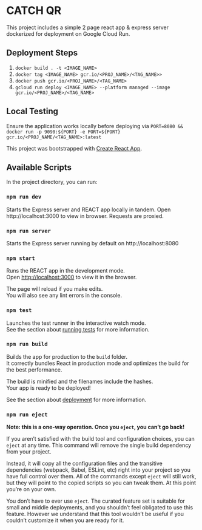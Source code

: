 # CATCH QR

This project includes a simple 2 page react app & express server dockerized for deployment on Google Cloud Run.

## Deployment Steps 
1.  `docker build . -t <IMAGE_NAME>`
2.  `docker tag <IMAGE_NAME> gcr.io/<PROJ_NAME>/<TAG_NAME>>`
3.  `docker push gcr.io/<PROJ_NAME>/<TAG_NAME>`
4.  `gcloud run deploy <IMAGE_NAME> --platform managed --image gcr.io/<PROJ_NAME>/<TAG_NAME>` 

## Local Testing
Ensure the application works locally before deploying via `PORT=8080 && docker run -p 9090:${PORT} -e PORT=${PORT} gcr.io/<PROJ_NAME/<TAG_NAME>:latest`


This project was bootstrapped with [Create React App](https://github.com/facebook/create-react-app).

## Available Scripts

In the project directory, you can run:

### `npm run dev`

Starts the Express server and REACT app locally in tandem. Open http://localhost:3000 to view in browser. Requests are proxied.

### `npm run server`

Starts the Express server running by default on http://localhost:8080

### `npm start`

Runs the REACT app in the development mode.<br />
Open [http://localhost:3000](http://localhost:3000) to view it in the browser.

The page will reload if you make edits.<br />
You will also see any lint errors in the console.

### `npm test`

Launches the test runner in the interactive watch mode.<br />
See the section about [running tests](https://facebook.github.io/create-react-app/docs/running-tests) for more information.

### `npm run build`

Builds the app for production to the `build` folder.<br />
It correctly bundles React in production mode and optimizes the build for the best performance.

The build is minified and the filenames include the hashes.<br />
Your app is ready to be deployed!

See the section about [deployment](https://facebook.github.io/create-react-app/docs/deployment) for more information.

### `npm run eject`

**Note: this is a one-way operation. Once you `eject`, you can’t go back!**

If you aren’t satisfied with the build tool and configuration choices, you can `eject` at any time. This command will remove the single build dependency from your project.

Instead, it will copy all the configuration files and the transitive dependencies (webpack, Babel, ESLint, etc) right into your project so you have full control over them. All of the commands except `eject` will still work, but they will point to the copied scripts so you can tweak them. At this point you’re on your own.

You don’t have to ever use `eject`. The curated feature set is suitable for small and middle deployments, and you shouldn’t feel obligated to use this feature. However we understand that this tool wouldn’t be useful if you couldn’t customize it when you are ready for it.
